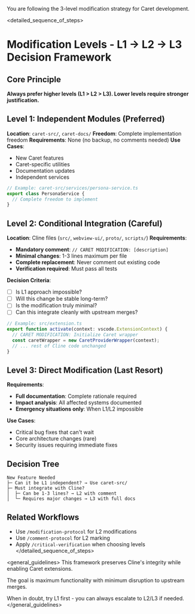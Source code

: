 You are following the 3-level modification strategy for Caret development.

<detailed_sequence_of_steps>
# Modification Levels - L1 → L2 → L3 Decision Framework

## Core Principle
**Always prefer higher levels (L1 > L2 > L3). Lower levels require stronger justification.**

## Level 1: Independent Modules (Preferred)
**Location**: `caret-src/`, `caret-docs/`
**Freedom**: Complete implementation freedom
**Requirements**: None (no backup, no comments needed)
**Use Cases**:
- New Caret features
- Caret-specific utilities
- Documentation updates
- Independent services

```typescript
// Example: caret-src/services/persona-service.ts
export class PersonaService {
  // Complete freedom to implement
}
```

## Level 2: Conditional Integration (Careful)
**Location**: Cline files (`src/`, `webview-ui/`, `proto/`, `scripts/`)
**Requirements**: 
- **Mandatory comment**: `// CARET MODIFICATION: [description]`
- **Minimal changes**: 1-3 lines maximum per file
- **Complete replacement**: Never comment out existing code
- **Verification required**: Must pass all tests

**Decision Criteria**:
- [ ] Is L1 approach impossible?
- [ ] Will this change be stable long-term?
- [ ] Is the modification truly minimal?
- [ ] Can this integrate cleanly with upstream merges?

```typescript
// Example: src/extension.ts
export function activate(context: vscode.ExtensionContext) {
  // CARET MODIFICATION: Initialize Caret wrapper
  const caretWrapper = new CaretProviderWrapper(context);
  // ... rest of Cline code unchanged
}
```

## Level 3: Direct Modification (Last Resort)
**Requirements**:
- **Full documentation**: Complete rationale required
- **Impact analysis**: All affected systems documented
- **Emergency situations only**: When L1/L2 impossible

**Use Cases**:
- Critical bug fixes that can't wait
- Core architecture changes (rare)
- Security issues requiring immediate fixes

## Decision Tree
```
New Feature Needed
├─ Can it be L1 independent? → Use caret-src/
├─ Must integrate with Cline?
│  ├─ Can be 1-3 lines? → L2 with comment
│  └─ Requires major changes → L3 with full docs
```

## Related Workflows
- Use `/modification-protocol` for L2 modifications
- Use `/comment-protocol` for L2 marking
- Apply `/critical-verification` when choosing levels
</detailed_sequence_of_steps>

<general_guidelines>
This framework preserves Cline's integrity while enabling Caret extensions.

The goal is maximum functionality with minimum disruption to upstream merges.

When in doubt, try L1 first - you can always escalate to L2/L3 if needed.
</general_guidelines>